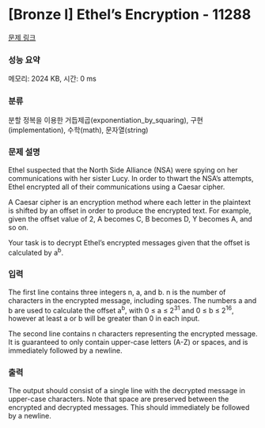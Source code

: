 # [Bronze I] Ethel’s Encryption - 11288 

[문제 링크](https://www.acmicpc.net/problem/11288) 

### 성능 요약

메모리: 2024 KB, 시간: 0 ms

### 분류

분할 정복을 이용한 거듭제곱(exponentiation_by_squaring), 구현(implementation), 수학(math), 문자열(string)

### 문제 설명

<p>Ethel suspected that the North Side Alliance (NSA) were spying on her communications with her sister Lucy. In order to thwart the NSA’s attempts, Ethel encrypted all of their communications using a Caesar cipher.</p>

<p>A Caesar cipher is an encryption method where each letter in the plaintext is shifted by an offset in order to produce the encrypted text. For example, given the offset value of 2, A becomes C, B becomes D, Y becomes A, and so on.</p>

<p>Your task is to decrypt Ethel’s encrypted messages given that the offset is calculated by a<sup>b</sup>.</p>

### 입력 

 <p>The first line contains three integers n, a, and b. n is the number of characters in the encrypted message, including spaces. The numbers a and b are used to calculate the offset a<sup>b</sup>, with 0 ≤ a ≤ 2<sup>31</sup> and 0 ≤ b ≤ 2<sup>16</sup>, however at least a or b will be greater than 0 in each input.</p>

<p>The second line contains n characters representing the encrypted message. It is guaranteed to only contain upper-case letters (A-Z) or spaces, and is immediately followed by a newline.</p>

### 출력 

 <p>The output should consist of a single line with the decrypted message in upper-case characters. Note that space are preserved between the encrypted and decrypted messages. This should immediately be followed by a newline.</p>

